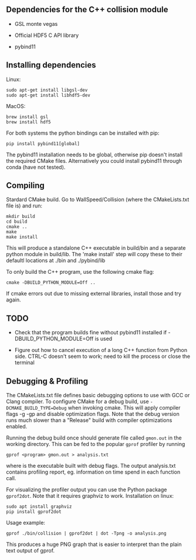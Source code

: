 ## Dependencies for the C++ collision module

- GSL monte vegas

- Official HDF5 C API library

- pybind11



## Installing dependencies


Linux:
```
sudo apt-get install libgsl-dev
sudo apt-get install libhdf5-dev
```

MacOS: 
```
brew install gsl
brew install hdf5
```

For both systems the python bindings can be installed with pip:
```
pip install pybind11[global]
```

The pybind11 installation needs to be global, otherwise pip doesn't install the required CMake files. Alternatively you could install pybind11 through conda (have not tested).


## Compiling

Stardard CMake build. Go to WallSpeed/Collision (where the CMakeLists.txt file is) and run:

```
mkdir build
cd build
cmake ..
make
make install	
```

This will produce a standalone C++ executable in build/bin and a separate python module in build/lib. The 'make install' step will copy these to their defaultl locations at ./bin and ./pybind/lib

To only build the C++ program, use the following cmake flag:

```
cmake -DBUILD_PYTHON_MODULE=Off ..
```

If cmake errors out due to missing external libraries, install those and try again.

## TODO 

- Check that the program builds fine without pybind11 installed if -DBUILD_PYTHON_MODULE=Off is used

- Figure out how to cancel execution of a long C++ function from Python side. CTRL-C doesn't seem to work; need to kill the process or close the terminal


## Debugging & Profiling

The CMakeLists.txt file defines basic debugging options to use with GCC or Clang compiler. To configure CMake for a debug build, use ```-DCMAKE_BUILD_TYPE=Debug``` when invoking cmake. This will apply compiler flags -g -gp and disable optimization flags. Note that the debug version runs much slower than a "Release" build with compiler optimizations enabled.

Running the debug build once should generate file called ```gmon.out``` in the working directory. This can be fed to the popular ```gprof``` profiler by running 

```
gprof <program> gmon.out > analysis.txt
```
where <program> is the executable built with debug flags. The output analysis.txt contains profiling report, eg. information on time spend in each function call.

For visualizing the profiler output you can use the Python package ```gprof2dot```. Note that it requires graphviz to work. Installation on linux:

```
sudo apt install graphviz
pip install gprof2dot
```

Usage example:
```
gprof ./bin/collision | gprof2dot | dot -Tpng -o analysis.png
```
This produces a huge PNG graph that is easier to interpret than the plain text output of gprof.
